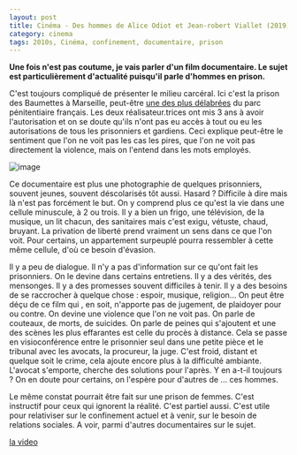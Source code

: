 ```yaml
---
layout: post
title: Cinéma - Des hommes de Alice Odiot et Jean-robert Viallet (2019)
category: cinema
tags: 2010s, Cinéma, confinement, documentaire, prison
---
```

**Une fois n'est pas coutume, je vais parler d'un film documentaire. Le sujet est particulièrement d'actualité puisqu'il parle d'hommes en prison.**

C'est toujours compliqué de présenter le milieu carcéral. Ici c'est la prison des Baumettes à Marseille, peut-être <a href="https://www.lexpress.fr/actualite/societe/l-inhumaine-prison-des-baumettes-a-marseille_1195925.html">une des plus délabrées</a> du parc pénitentiaire français. Les deux réalisateur.trices ont mis 3 ans à avoir l'autorisation et on se doute qu'ils n'ont pas eu accès à tout ou eu les autorisations de tous les prisonniers et gardiens. Ceci explique peut-être le sentiment que l'on ne voit pas les cas les pires, que l'on ne voit pas directement la violence, mais on l'entend dans les mots employés. 

![image](https://cheziceman.files.wordpress.com/2020/04/deshommes.jpg)

Ce documentaire est plus une photographie de quelques prisonniers, souvent jeunes, souvent déscolarisés tôt aussi. Hasard ? Difficile à dire mais là n'est pas forcément le but. On y comprend plus ce qu'est la vie dans une cellule minuscule, à 2 ou trois. Il y a bien un frigo, une télévision, de la musique, un lit chacun, des sanitaires mais c'est exigu, vétuste, chaud, bruyant. La privation de liberté prend vraiment un sens dans ce que l'on voit. Pour certains, un appartement surpeuplé pourra ressembler à cette même cellule, d'où ce besoin d'évasion.

Il y a peu de dialogue. Il n'y a pas d'information sur ce qu'ont fait les prisonniers. On le devine dans certains entretiens. Il y a des vérités, des mensonges. Il y a des promesses souvent difficiles à tenir. Il y a des besoins de se raccrocher à quelque chose : espoir, musique, religion... On peut être déçu de ce film qui , en soit, n'apporte pas de jugement, de plaidoyer pour ou contre. On devine une violence que l'on ne voit pas. On parle de couteaux, de morts, de suicides. On parle de peines qui s'ajoutent et une des scènes les plus effarantes est celle du procès à distance. Cela se passe en visioconférence entre le prisonnier seul dans une petite pièce et le tribunal avec les avocats, la procureur, la juge. C'est froid, distant et quelque soit le crime, cela ajoute encore plus à la difficulté ambiante. L'avocat s'emporte, cherche des solutions pour l'après. Y en a-t-il toujours ? On en doute pour certains, on l'espère pour d'autres de ... ces hommes.

Le même constat pourrait être fait sur une prison de femmes. C'est instructif pour ceux qui ignorent la réalité. C'est partiel aussi. C'est utile pour relativiser sur le confinement actuel et à venir, sur le besoin de relations sociales. A voir, parmi d'autres documentaires sur le sujet.

[la video](https://www.youtube.com/watch?v=5lyD2gJpb50)


